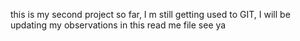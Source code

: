 this is my second project so far, I m still getting used to GIT, I will be updating my observations in this read me file see ya 